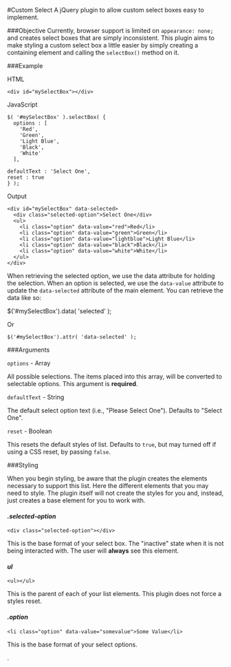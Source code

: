 #Custom Select
A jQuery plugin to allow custom select boxes easy to implement.

###Objective
Currently, browser support is limited on `appearance: none;` and creates select boxes that are simply inconsistent. This plugin aims to make styling a custom select box a little easier by simply creating a containing element and calling the `selectBox()` method on it.

###Example

HTML

    <div id="mySelectBox"></div>

JavaScript

    $( '#mySelectBox' ).selectBox( {
      options : [
        'Red',
        'Green',
        'Light Blue',
        'Black',
        'White'
      ],

    defaultText : 'Select One',
    reset : true
    } );

Output

    <div id="mySelectBox" data-selected>
      <div class="selected-option">Select One</div>
      <ul>
        <li class="option" data-value="red">Red</li>
        <li class="option" data-value="green">Green</li>
        <li class="option" data-value="lightblue">Light Blue</li>
        <li class="option" data-value="black">Black</li>
        <li class="option" data-value="white">White</li>
      </ul>
    </div>

When retrieving the selected option, we use the data attribute for holding the selection. When an option is selected, we use the `data-value` attribute to update the `data-selected` attribute of the main element. You can retrieve the data like so:

  $('#mySelectBox').data( 'selected' );

Or

    $('#mySelectBox').attr( 'data-selected' );

###Arguments

`options` - Array

All possible selections. The items placed into this array, will be converted to selectable options. This argument is **required**.

`defaultText` - String

The default select option text (i.e., "Please Select One"). Defaults to "Select One".

`reset` - Boolean

This resets the default styles of list. Defaults to `true`, but may turned off if using a CSS reset, by passing `false`.


###Styling

When you begin styling, be aware that the plugin creates the elements necessary to support this list. Here the different elements that you may need to style. The plugin itself will not create the styles for you and, instead, just creates a base element for you to work with.

#### *.selected-option*

    <div class="selected-option"></div>

This is the base format of your select box. The "inactive" state when it is not being interacted with. The user will **always** see this element.

#### *ul*

    <ul></ul>

This is the parent of each of your list elements. This plugin does not force a styles reset.

#### *.option*

    <li class="option" data-value="somevalue">Some Value</li>

This is the base format of your select options.






















































.
